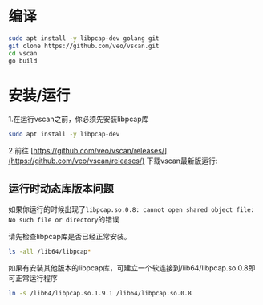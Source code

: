 # 编译

```sh
sudo apt install -y libpcap-dev golang git
git clone https://github.com/veo/vscan.git
cd vscan
go build
```

# 安装/运行

1.在运行vscan之前，你必须先安装libpcap库

```sh
sudo apt install -y libpcap-dev
```

2.前往
[https://github.com/veo/vscan/releases/](https://github.com/veo/vscan/releases/)
下载vscan最新版运行:

## 运行时动态库版本问题

如果你运行的时候出现了`libpcap.so.0.8: cannot open shared object file: No such file or directory`的错误

请先检查libpcap库是否已经正常安装。
```sh
ls -all /lib64/libpcap*
```
如果有安装其他版本的libpcap库，可建立一个软连接到/lib64/libpcap.so.0.8即可正常运行程序

```sh
ln -s /lib64/libpcap.so.1.9.1 /lib64/libpcap.so.0.8
```